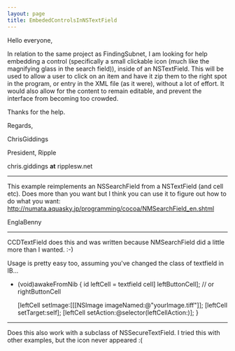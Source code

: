 ```yaml
---
layout: page
title: EmbededControlsInNSTextField
---
```




Hello everyone,

In relation to the same project as FindingSubnet, I am looking for help embedding a control (specifically a small clickable icon (much like the magnifying glass in the search field)), inside of an NSTextField. This will be used to allow a user to click on an item and have it zip them to the right spot in the program, or entry in the XML file (as it were), without a lot of effort.  It would also allow for the content to remain editable, and prevent the interface from becoming too crowded.


Thanks for the help.


Regards,

ChrisGiddings


President, Ripple

chris.giddings **at** ripplesw.net

----

This example reimplements an NSSearchField from a NSTextField (and cell etc). Does more than you want but I think you can use it to figure out how to do what you want:
http://numata.aquasky.jp/programming/cocoa/NMSearchField_en.shtml

EnglaBenny

----
CCDTextField does this and was written because NMSearchField did a little more than I wanted. :-)

Usage is pretty easy too, assuming you've changed the class of     textfield in IB...
    
- (void)awakeFromNib
{
id leftCell = textfield cell] leftButtonCell]; // or rightButtonCell

     [leftCell setImage:[[[NSImage imageNamed:@"yourImage.tiff"]];
     [leftCell setTarget:self];
     [leftCell setAction:@selector(leftCellAction:)];
}


----

Does this also work with a subclass of NSSecureTextField. I tried this with other examples, but the icon never appeared :(

